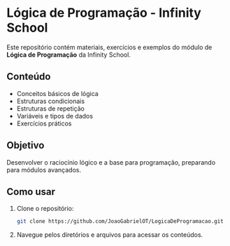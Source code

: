 # Lógica de Programação - Infinity School

Este repositório contém materiais, exercícios e exemplos do módulo de **Lógica de Programação** da Infinity School.

## Conteúdo

- Conceitos básicos de lógica
- Estruturas condicionais
- Estruturas de repetição
- Variáveis e tipos de dados
- Exercícios práticos

## Objetivo

Desenvolver o raciocínio lógico e a base para programação, preparando para módulos avançados.

## Como usar

1. Clone o repositório:
    ```bash
    git clone https://github.com/JoaoGabrielOT/LogicaDeProgramacao.git
    ```
2. Navegue pelos diretórios e arquivos para acessar os conteúdos.
